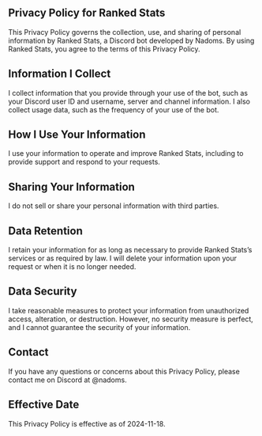 ## Privacy Policy for Ranked Stats

This Privacy Policy governs the collection, use, and sharing of personal information by Ranked Stats, a Discord bot developed by Nadoms. By using Ranked Stats, you agree to the terms of this Privacy Policy.

## Information I Collect

I collect information that you provide through your use of the bot, such as your Discord user ID and username, server and channel information. I also collect usage data, such as the frequency of your use of the bot.

## How I Use Your Information

I use your information to operate and improve Ranked Stats, including to provide support and respond to your requests.

## Sharing Your Information

I do not sell or share your personal information with third parties.

## Data Retention

I retain your information for as long as necessary to provide Ranked Stats’s services or as required by law. I will delete your information upon your request or when it is no longer needed.

## Data Security

I take reasonable measures to protect your information from unauthorized access, alteration, or destruction. However, no security measure is perfect, and I cannot guarantee the security of your information.

## Contact

If you have any questions or concerns about this Privacy Policy, please contact me on Discord at @nadoms.

## Effective Date

This Privacy Policy is effective as of 2024-11-18.
